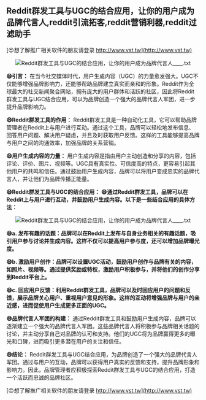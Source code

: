 ## **Reddit群发工具与UGC的结合应用，让你的用户成为品牌代言人,reddit引流拓客,reddit营销利器,reddit过滤助手**

[😍想了解推广相关软件的朋友请登录 http://www.vst.tw](http://www.vst.tw)

 <center><img src="https://vst.tw/MP4/tuiguang/png/8.png" alt="Reddit群发工具与UGC的结合应用，让你的用户成为品牌代言人____.txt"></center>

**😄引言：**
在当今社交媒体时代，用户生成内容（UGC）的力量愈发强大。UGC不仅能够增强品牌影响力，还能够帮助品牌建立真实而亲和的形象。Reddit作为全球最大的社交新闻聚合网站，拥有庞大的用户群体和活跃的社区，因此将Reddit群发工具与UGC结合应用，可以为品牌创造一个强大的品牌代言人军团，进一步提升品牌影响力。

**😄Reddit群发工具的作用：**
Reddit群发工具是一种自动化工具，它可以帮助品牌管理者在Reddit上与用户进行互动。通过这个工具，品牌可以轻松地发布信息、回答用户问题、解决用户疑虑，并且及时获取用户反馈。这样的工具能够提高品牌与用户之间的沟通效率，加强品牌的关系营销。

**😄用户生成内容的力量：**
用户生成内容是指由用户主动创造和分享的内容，包括评论、评价、图片、视频等。UGC具有真实性、可信度高的特点，更容易引起其他用户的共鸣和信任。通过鼓励用户生成内容，品牌可以将用户变成忠实的品牌代言人，并让他们为品牌传播正能量。

**😄Reddit群发工具与UGC的结合应用：**
**😄通过Reddit群发工具，品牌可以在Reddit上与用户进行互动，并鼓励用户生成内容。以下是一些结合应用的具体方法：**

 <center><img src="https://vst.tw/MP4/tuiguang/png/5.png" alt="Reddit群发工具与UGC的结合应用，让你的用户成为品牌代言人____.txt"></center>

**😄a. 发布有趣的话题：品牌可以在Reddit上发布与自身业务相关的有趣话题，吸引用户参与讨论并生成内容。这样不仅可以提高用户参与度，还可以增加品牌曝光度。**

**😄b. 激励用户创作：品牌可以设置UGC活动，鼓励用户创作与品牌有关的内容，如照片、视频等。通过提供奖励或特权，激励用户积极参与，并将他们的创作分享到Reddit平台上。**

**😄c. 回应用户反馈：利用Reddit群发工具，品牌可以及时回应用户的问题和反馈，展示品牌关心用户、重视用户意见的形象。这样的互动将增强品牌与用户的亲近感，进而促使用户生成更多正面的UGC。**

**😄品牌代言人军团的构建：**
通过Reddit群发工具和鼓励用户生成内容，品牌可以逐渐建立一个强大的品牌代言人军团。这些品牌代言人将积极参与品牌相关话题的讨论，并主动分享自己对品牌的认可和支持。他们的UGC将为品牌赢得更多的曝光和口碑，进而吸引更多潜在用户的关注和信任。

**😄结论：**
Reddit群发工具与UGC结合应用，为品牌创造了一个强大的品牌代言人军团。通过与用户的互动，品牌可以获得用户真实的反馈和支持，提升品牌形象和影响力。因此，品牌管理者应积极探索Reddit群发工具与UGC的结合应用，打造一个活跃而忠诚的品牌社区。

[😍想了解推广相关软件的朋友请登录 http://www.vst.tw](http://www.vst.tw)



